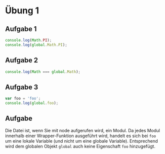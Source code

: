 # Übung 1
## Aufgabe 1
```javascript
console.log(Math.PI);
console.log(global.Math.PI);
```

## Aufgabe 2
```javascript
console.log(Math === global.Math);
```

## Aufgabe 3
```javascript
var foo = 'foo';
console.log(global.foo);
```

## Aufgabe 
Die Datei ist, wenn Sie mit node aufgerufen wird, ein Modul. Da jedes Modul innerhalb einer Wrapper-Funktion ausgeführt wird, handelt es sich bei `foo` um eine lokale Variable (und nicht um eine globale Variable). Entsprechend wird dem globalen Objekt `global` auch keine Eigenschaft `foo` hinzugefügt.